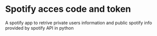 # Spotify acces code and token 
A spotify app to retrive private users information and public spotify info provided by spotify API in python
